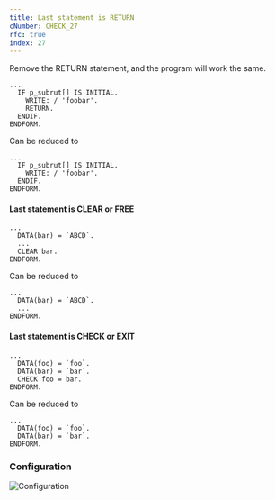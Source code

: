 ```yaml
---
title: Last statement is RETURN
cNumber: CHECK_27
rfc: true
index: 27
---
```


Remove the RETURN statement, and the program will work the same.

```abap
...
  IF p_subrut[] IS INITIAL.
    WRITE: / 'foobar'.
    RETURN.
  ENDIF.
ENDFORM.
```
Can be reduced to
```abap
...
  IF p_subrut[] IS INITIAL.
    WRITE: / 'foobar'.
  ENDIF.
ENDFORM.
```

#### Last statement is CLEAR or FREE
```abap
...
  DATA(bar) = `ABCD`.
  ...
  CLEAR bar.
ENDFORM.
```
Can be reduced to
```abap
...
  DATA(bar) = `ABCD`.
  ...
ENDFORM.
```
#### Last statement is CHECK or EXIT
```abap
...
  DATA(foo) = `foo`.
  DATA(bar) = `bar`.
  CHECK foo = bar.
ENDFORM.
```
Can be reduced to
```abap
...
  DATA(foo) = `foo`.
  DATA(bar) = `bar`.
ENDFORM.
```
### Configuration
![Configuration](/img/default_conf.png)
